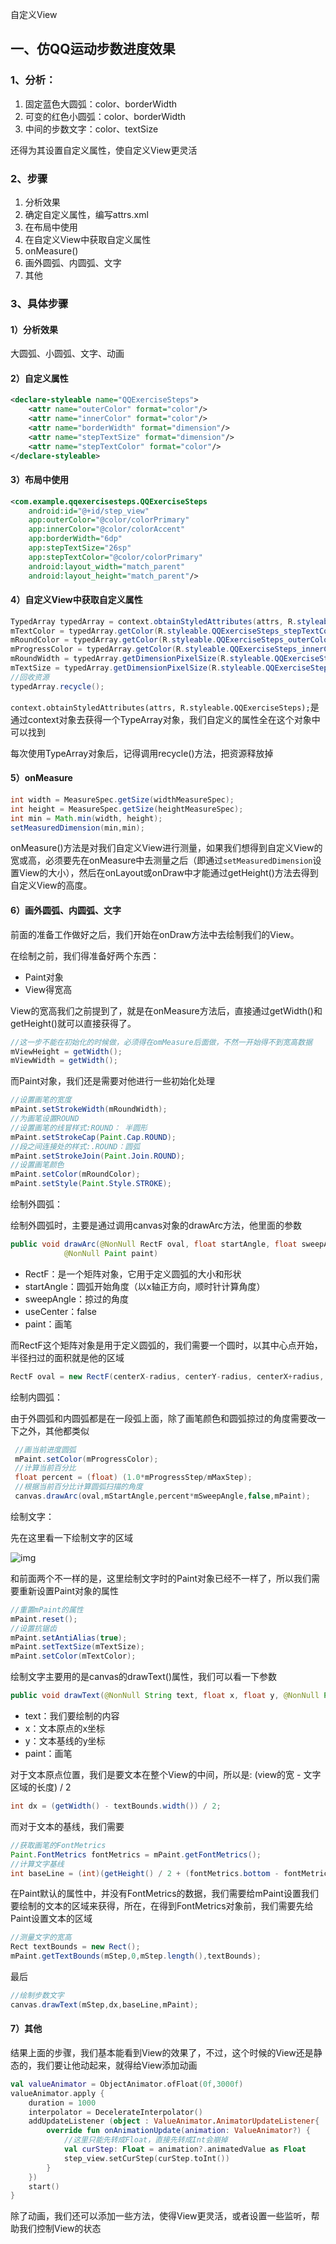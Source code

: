 自定义View

## 一、仿QQ运动步数进度效果

### 1、分析：

1. 固定蓝色大圆弧：color、borderWidth
2. 可变的红色小圆弧：color、borderWidth
3. 中间的步数文字：color、textSize

还得为其设置自定义属性，使自定义View更灵活

### 2、步骤

1. 分析效果
2. 确定自定义属性，编写attrs.xml
3. 在布局中使用
4. 在自定义View中获取自定义属性
5. onMeasure()
6. 画外圆弧、内圆弧、文字
7. 其他

### 3、具体步骤

#### 1）分析效果

大圆弧、小圆弧、文字、动画

#### 2）自定义属性

```xml
<declare-styleable name="QQExerciseSteps">
    <attr name="outerColor" format="color"/>
    <attr name="innerColor" format="color"/>
    <attr name="borderWidth" format="dimension"/>
    <attr name="stepTextSize" format="dimension"/>
    <attr name="stepTextColor" format="color"/>
</declare-styleable>
```

#### 3）布局中使用

```xml
<com.example.qqexercisesteps.QQExerciseSteps
    android:id="@+id/step_view"
    app:outerColor="@color/colorPrimary"
    app:innerColor="@color/colorAccent"
    app:borderWidth="6dp"
    app:stepTextSize="26sp"
    app:stepTextColor="@color/colorPrimary"
    android:layout_width="match_parent"
    android:layout_height="match_parent"/>
```

#### 4）自定义View中获取自定义属性

```java
TypedArray typedArray = context.obtainStyledAttributes(attrs, R.styleable.QQExerciseSteps);
mTextColor = typedArray.getColor(R.styleable.QQExerciseSteps_stepTextColor, mTextColor);
mRoundColor = typedArray.getColor(R.styleable.QQExerciseSteps_outerColor,mRoundColor);
mProgressColor = typedArray.getColor(R.styleable.QQExerciseSteps_innerColor,mProgressColor);
mRoundWidth = typedArray.getDimensionPixelSize(R.styleable.QQExerciseSteps_borderWidth, (int) mRoundWidth);
mTextSize = typedArray.getDimensionPixelSize(R.styleable.QQExerciseSteps_stepTextSize, (int) mTextSize);
//回收资源
typedArray.recycle();
```

`context.obtainStyledAttributes(attrs, R.styleable.QQExerciseSteps);`是通过context对象去获得一个TypeArray对象，我们自定义的属性全在这个对象中可以找到

每次使用TypeArray对象后，记得调用recycle()方法，把资源释放掉

#### 5）onMeasure

```java
int width = MeasureSpec.getSize(widthMeasureSpec);
int height = MeasureSpec.getSize(heightMeasureSpec);
int min = Math.min(width, height);
setMeasuredDimension(min,min);
```

onMeasure()方法是对我们自定义View进行测量，如果我们想得到自定义View的宽或高，必须要先在onMeasure中去测量之后（即通过`setMeasuredDimension`设置View的大小），然后在onLayout或onDraw中才能通过getHeight()方法去得到自定义View的高度。

#### 6）画外圆弧、内圆弧、文字

前面的准备工作做好之后，我们开始在onDraw方法中去绘制我们的View。

在绘制之前，我们得准备好两个东西：

- Paint对象
- View得宽高

View的宽高我们之前提到了，就是在onMeasure方法后，直接通过getWidth()和getHeight()就可以直接获得了。

```java
//这一步不能在初始化的时候做，必须得在omMeasure后面做，不然一开始得不到宽高数据
mViewHeight = getWidth();
mViewWidth = getWidth();
```

而Paint对象，我们还是需要对他进行一些初始化处理

```java
//设置画笔的宽度
mPaint.setStrokeWidth(mRoundWidth);
//为画笔设置ROUND
//设置画笔的线冒样式:ROUND： 半圆形
mPaint.setStrokeCap(Paint.Cap.ROUND);
//段之间连接处的样式:.ROUND：圆弧
mPaint.setStrokeJoin(Paint.Join.ROUND);
//设置画笔颜色
mPaint.setColor(mRoundColor);
mPaint.setStyle(Paint.Style.STROKE);
```

绘制外圆弧：

绘制外圆弧时，主要是通过调用canvas对象的drawArc方法，他里面的参数

```java
public void drawArc(@NonNull RectF oval, float startAngle, float sweepAngle, boolean useCenter,
            @NonNull Paint paint)
```

- RectF：是一个矩阵对象，它用于定义圆弧的大小和形状
- startAngle：圆弧开始角度（以x轴正方向，顺时针计算角度）
- sweepAngle：掠过的角度
- useCenter：false
- paint：画笔

而RectF这个矩阵对象是用于定义圆弧的，我们需要一个圆时，以其中心点开始，半径扫过的面积就是他的区域

```java
RectF oval = new RectF(centerX-radius, centerY-radius, centerX+radius, centerY+radius);
```



绘制内圆弧：

由于外圆弧和内圆弧都是在一段弧上面，除了画笔颜色和圆弧掠过的角度需要改一下之外，其他都类似

```java
 //画当前进度圆弧
 mPaint.setColor(mProgressColor);
 //计算当前百分比
 float percent = (float) (1.0*mProgressStep/mMaxStep);
 //根据当前百分比计算圆弧扫描的角度
 canvas.drawArc(oval,mStartAngle,percent*mSweepAngle,false,mPaint);
```



绘制文字：

先在这里看一下绘制文字的区域

![img](https://upload-images.jianshu.io/upload_images/4314397-f1228aa14757d88c?imageMogr2/auto-orient/strip|imageView2/2/format/webp)

和前面两个不一样的是，这里绘制文字时的Paint对象已经不一样了，所以我们需要重新设置Paint对象的属性

```java
//重置mPaint的属性
mPaint.reset();
//设置抗锯齿
mPaint.setAntiAlias(true);
mPaint.setTextSize(mTextSize);
mPaint.setColor(mTextColor);
```

绘制文字主要用的是canvas的drawText()属性，我们可以看一下参数

```java
public void drawText(@NonNull String text, float x, float y, @NonNull Paint paint)
```

- text：我们要绘制的内容
- x：文本原点的x坐标
- y：文本基线的y坐标
- paint：画笔

对于文本原点位置，我们是要文本在整个View的中间，所以是: (view的宽 - 文字区域的长度) / 2

```java
int dx = (getWidth() - textBounds.width()) / 2;
```

而对于文本的基线，我们需要

```java
//获取画笔的FontMetrics
Paint.FontMetrics fontMetrics = mPaint.getFontMetrics();
//计算文字基线
int baseLine = (int)(getHeight() / 2 + (fontMetrics.bottom - fontMetrics.top) / 2 - fontMetrics.bottom);
```

在Paint默认的属性中，并没有FontMetrics的数据，我们需要给mPaint设置我们要绘制的文本的区域来获得，所在，在得到FontMetrics对象前，我们需要先给Paint设置文本的区域

```java
//测量文字的宽高
Rect textBounds = new Rect();
mPaint.getTextBounds(mStep,0,mStep.length(),textBounds);
```

最后

```java
//绘制步数文字
canvas.drawText(mStep,dx,baseLine,mPaint);
```

#### 7）其他

结果上面的步骤，我们基本能看到View的效果了，不过，这个时候的View还是静态的，我们要让他动起来，就得给View添加动画

```kotlin
val valueAnimator = ObjectAnimator.ofFloat(0f,3000f)
valueAnimator.apply {
    duration = 1000
    interpolator = DecelerateInterpolator()
    addUpdateListener (object : ValueAnimator.AnimatorUpdateListener{
        override fun onAnimationUpdate(animation: ValueAnimator?) {
            //这里只能先转成Float，直接先转成Int会崩掉
            val curStep: Float = animation?.animatedValue as Float
            step_view.setCurStep(curStep.toInt())
        }
    })
    start()
}
```

除了动画，我们还可以添加一些方法，使得View更灵活，或者设置一些监听，帮助我们控制View的状态



